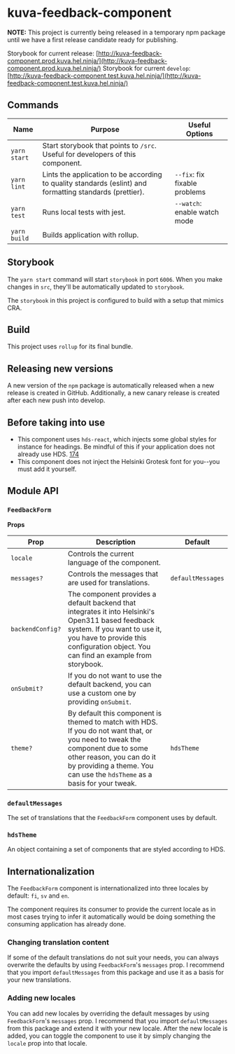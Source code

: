 # kuva-feedback-component

**NOTE:** This project is currently being released in a temporary npm package until we have a first release candidate ready for publishing.

Storybook for current release: [http://kuva-feedback-component.prod.kuva.hel.ninja/](http://kuva-feedback-component.prod.kuva.hel.ninja/)
Storybook for current `develop`: [http://kuva-feedback-component.test.kuva.hel.ninja/](http://kuva-feedback-component.test.kuva.hel.ninja/)

## Commands

| Name         | Purpose                                                                                                  | Useful Options                |
| ------------ | -------------------------------------------------------------------------------------------------------- | ----------------------------- |
| `yarn start` | Start storybook that points to `/src`. Useful for developers of this component.                          |                               |
| `yarn lint`  | Lints the application to be according to quality standards (eslint) and formatting standards (prettier). | `--fix`: fix fixable problems |
| `yarn test`  | Runs local tests with jest.                                                                              | `--watch`: enable watch mode  |
| `yarn build` | Builds application with rollup.                                                                          |                               |

## Storybook

The `yarn start` command will start `storybook` in port `6006`. When you make changes in `src`, they'll be automatically updated to `storybook`.

The `storybook` in this project is configured to build with a setup that mimics CRA.

## Build

This project uses `rollup` for its final bundle.

## Releasing new versions

A new version of the `npm` package is automatically released when a new release is created in GitHub. Additionally, a new canary release is created after each new push into develop.

## Before taking into use

- This component uses `hds-react`, which injects some global styles for instance for headings. Be mindful of this if your application does not already use HDS. [174](https://github.com/City-of-Helsinki/helsinki-design-system/issues/174)
- This component does not inject the Helsinki Grotesk font for you--you must add it yourself.

## Module API

### `FeedbackForm`

**Props**

| Prop             | Description                                                                                                                                                                                                                            | Default           |
| ---------------- | -------------------------------------------------------------------------------------------------------------------------------------------------------------------------------------------------------------------------------------- | ----------------- |
| `locale`         | Controls the current language of the component.                                                                                                                                                                                        |                   |
| `messages?`      | Controls the messages that are used for translations.                                                                                                                                                                                  | `defaultMessages` |
| `backendConfig?` | The component provides a default backend that integrates it into Helsinki's Open311 based feedback system. If you want to use it, you have to provide this configuration object. You can find an example from storybook.               |                   |
| `onSubmit?`      | If you do not want to use the default backend, you can use a custom one by providing `onSubmit`.                                                                                                                                       |                   |
| `theme?`         | By default this component is themed to match with HDS. If you do not want that, or you need to tweak the component due to some other reason, you can do it by providing a theme. You can use the `hdsTheme` as a basis for your tweak. | `hdsTheme`        |

### `defaultMessages`

The set of translations that the `FeedbackForm` component uses by default.

### `hdsTheme`

An object containing a set of components that are styled according to HDS.

## Internationalization

The `FeedbackForm` component is internationalized into three locales by default: `fi`, `sv` and `en`.

The component requires its consumer to provide the current locale as in most cases trying to infer it automatically would be doing something the consuming application has already done.

### Changing translation content

If some of the default translations do not suit your needs, you can always overwrite the defaults by using `FeedbackForm`'s `messages` prop. I recommend that you import `defaultMessages` from this package and use it as a basis for your new translations.

### Adding new locales

You can add new locales by overriding the default messages by using `FeedbackForm`'s `messages` prop. I recommend that you import `defaultMessages` from this package and extend it with your new locale. After the new locale is added, you can toggle the component to use it by simply changing the `locale` prop into that locale.
